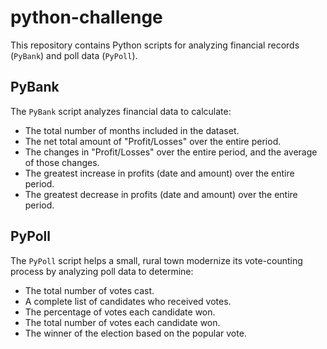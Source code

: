 # python-challenge

This repository contains Python scripts for analyzing financial records (`PyBank`) and poll data (`PyPoll`).

## PyBank

The `PyBank` script analyzes financial data to calculate:

- The total number of months included in the dataset.
- The net total amount of "Profit/Losses" over the entire period.
- The changes in "Profit/Losses" over the entire period, and the average of those changes.
- The greatest increase in profits (date and amount) over the entire period.
- The greatest decrease in profits (date and amount) over the entire period.

## PyPoll

The `PyPoll` script helps a small, rural town modernize its vote-counting process by analyzing poll data to determine:

- The total number of votes cast.
- A complete list of candidates who received votes.
- The percentage of votes each candidate won.
- The total number of votes each candidate won.
- The winner of the election based on the popular vote.
